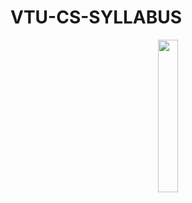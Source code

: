 # VTU-CS-SYLLABUS 
<style>
      .img-container {
        text-align: center;
 }
</style>
<div class="img-container"> <!-- Block parent element -->
     <img src="https://imgur.com/llc2kXu.png" height="25%" width="25%">
</div>

